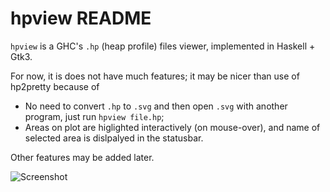 hpview README
=============

`hpview` is a GHC's `.hp` (heap profile) files viewer, implemented in Haskell + Gtk3.

For now, it is does not have much features; it may be nicer than use of hp2pretty because of

* No need to convert `.hp` to `.svg` and then open `.svg` with another program, just run `hpview file.hp`;
* Areas on plot are higlighted interactively (on mouse-over), and name of selected area is dislpalyed in the statusbar.

Other features may be added later.

![Screenshot](https://user-images.githubusercontent.com/284644/62837559-3c054d80-bc8a-11e9-8ca4-58caf132ab5f.png)

